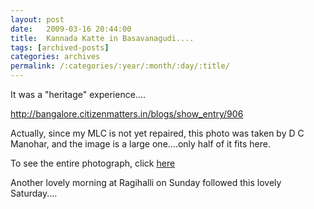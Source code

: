 ```yaml
---
layout: post
date:	2009-03-16 20:44:00
title:  Kannada Katte in Basavanagudi....
tags: [archived-posts]
categories: archives
permalink: /:categories/:year/:month/:day/:title/
---
```

It was a "heritage" experience....


http://bangalore.citizenmatters.in/blogs/show_entry/906


Actually, since my MLC is not yet repaired, this photo was taken by  D C Manohar, and the image is a large one....only half of it fits here.

To see the entire photograph, click <a href="http://s297.photobucket.com/albums/mm205/depontis/?action=view&current=P1140933.jpg"> here </a>

Another lovely morning at Ragihalli on Sunday followed this lovely Saturday....
